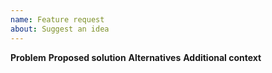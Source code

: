```yaml
---
name: Feature request
about: Suggest an idea
---
```


**Problem**
**Proposed solution**
**Alternatives**
**Additional context**

